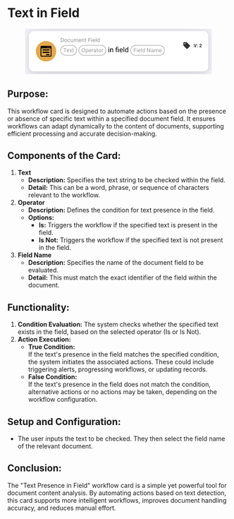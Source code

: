 # Text in Field

<figure><img src="../../../../.gitbook/assets/image (10) (1).png" alt="" width="563"><figcaption></figcaption></figure>

## **Purpose:**

This workflow card is designed to automate actions based on the presence or absence of specific text within a specified document field. It ensures workflows can adapt dynamically to the content of documents, supporting efficient processing and accurate decision-making.

## **Components of the Card:**

1. **Text**
   * **Description:** Specifies the text string to be checked within the field.
   * **Detail:** This can be a word, phrase, or sequence of characters relevant to the workflow.
2. **Operator**
   * **Description:** Defines the condition for text presence in the field.
   * **Options:**
     * **Is:** Triggers the workflow if the specified text is present in the field.
     * **Is Not:** Triggers the workflow if the specified text is not present in the field.
3. **Field Name**
   * **Description:** Specifies the name of the document field to be evaluated.
   * **Detail:** This must match the exact identifier of the field within the document.

## **Functionality:**

1. **Condition Evaluation:** The system checks whether the specified text exists in the field, based on the selected operator (Is or Is Not).
2. **Action Execution:**
   * **True Condition:**\
     If the text's presence in the field matches the specified condition, the system initiates the associated actions. These could include triggering alerts, progressing workflows, or updating records.
   * **False Condition:**\
     If the text's presence in the field does not match the condition, alternative actions or no actions may be taken, depending on the workflow configuration.

## **Setup and Configuration:**&#x20;

* The user inputs the text to be checked. They then select the field name of the relevant document.

## **Conclusion:**

The "Text Presence in Field" workflow card is a simple yet powerful tool for document content analysis. By automating actions based on text detection, this card supports more intelligent workflows, improves document handling accuracy, and reduces manual effort.
